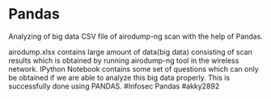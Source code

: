 # Pandas
Analyzing of big data CSV file of airodump-ng scan with the help of Pandas.
 
airodump.xlsx contains large amount of data(big data) consisting of scan results which is obtained by running airodump-ng tool in the wireless network.
IPython Notebook contains some set of questions which can only be obtained if we are able to analyze this big data properly. This is successfully done using PANDAS. #Infosec Pandas #akky2892
